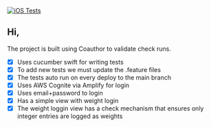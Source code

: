 [![iOS Tests](https://github.com/hindsightsoftware/medapp-example/actions/workflows/ios.yml/badge.svg)](https://github.com/hindsightsoftware/medapp-example/actions/workflows/ios.yml)

## Hi,

The project is built using Coauthor to validate check runs.

- [x] Uses cucumber swift for writing tests
- [x] To add new tests we must update the .feature files
- [x] The tests auto run on every deploy to the main branch
- [x] Uses AWS Cognite via Amplify for login
- [x] Uses email+password to login
- [x] Has a simple view with weight login
- [x] The weight loggin view has a check mechanism that ensures only integer entries are logged as weights 
